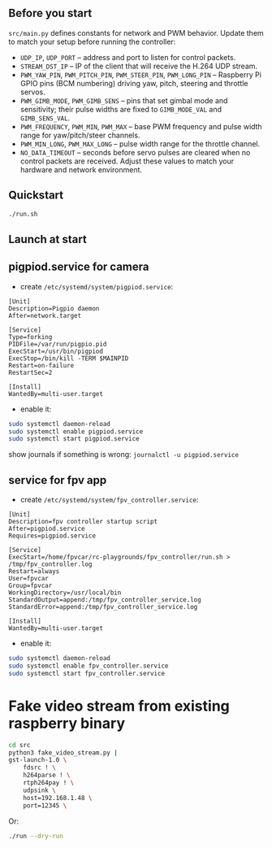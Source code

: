 ## Before you start
`src/main.py` defines constants for network and PWM behavior. Update them to
match your setup before running the controller:

- `UDP_IP`, `UDP_PORT` – address and port to listen for control packets.
- `STREAM_DST_IP` – IP of the client that will receive the H.264 UDP stream.
- `PWM_YAW_PIN`, `PWM_PITCH_PIN`, `PWM_STEER_PIN`, `PWM_LONG_PIN` – Raspberry Pi
  GPIO pins (BCM numbering) driving yaw, pitch, steering and throttle servos.
- `PWM_GIMB_MODE`, `PWM_GIMB_SENS` – pins that set gimbal mode and
  sensitivity; their pulse widths are fixed to `GIMB_MODE_VAL` and
  `GIMB_SENS_VAL`.
- `PWM_FREQUENCY`, `PWM_MIN`, `PWM_MAX` – base PWM frequency and pulse width
  range for yaw/pitch/steer channels.
- `PWM_MIN_LONG`, `PWM_MAX_LONG` – pulse width range for the throttle channel.
- `NO_DATA_TIMEOUT` – seconds before servo pulses are cleared when no control
  packets are received.
Adjust these values to match your hardware and network environment.

## Quickstart
```sh
./run.sh
```

## Launch at start
## pigpiod.service for camera
- create `/etc/systemd/system/pigpiod.service`:
```
[Unit]
Description=Pigpio daemon
After=network.target

[Service]
Type=forking
PIDFile=/var/run/pigpio.pid
ExecStart=/usr/bin/pigpiod
ExecStop=/bin/kill -TERM $MAINPID
Restart=on-failure
RestartSec=2

[Install]
WantedBy=multi-user.target
```

- enable it:
```sh
sudo systemctl daemon-reload
sudo systemctl enable pigpiod.service
sudo systemctl start pigpiod.service
```
show journals if something is wrong: `journalctl -u pigpiod.service`

## service for fpv app
- create `/etc/systemd/system/fpv_controller.service`:
```
[Unit]
Description=fpv controller startup script
After=pigpiod.service
Requires=pigpiod.service

[Service]
ExecStart=/home/fpvcar/rc-playgrounds/fpv_controller/run.sh > /tmp/fpv_controller.log
Restart=always
User=fpvcar
Group=fpvcar
WorkingDirectory=/usr/local/bin
StandardOutput=append:/tmp/fpv_controller_service.log
StandardError=append:/tmp/fpv_controller_service.log

[Install]
WantedBy=multi-user.target
```

- enable it:
```sh
sudo systemctl daemon-reload
sudo systemctl enable fpv_controller.service
sudo systemctl start fpv_controller.service
```

# Fake video stream from existing raspberry binary
```sh
cd src
python3 fake_video_stream.py |
gst-launch-1.0 \
    fdsrc ! \
    h264parse ! \
    rtph264pay ! \
    udpsink \
    host=192.168.1.48 \
    port=12345 \
```

Or:
```sh
./run --dry-run
```